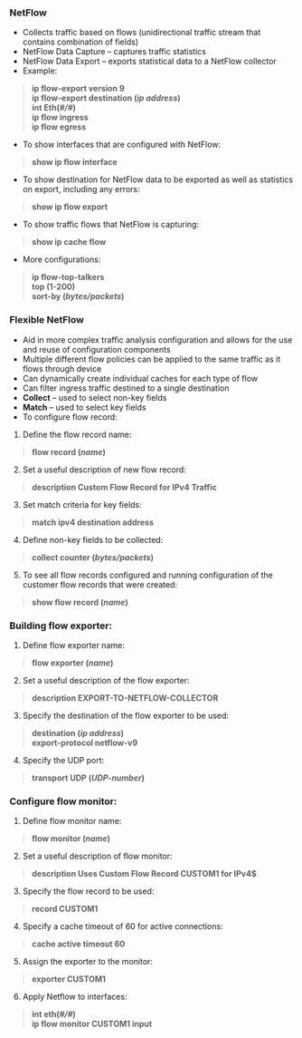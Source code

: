 ### NetFlow  
* Collects traffic based on flows (unidirectional traffic stream that contains combination of fields)  
* NetFlow Data Capture – captures traffic statistics  
* NetFlow Data Export – exports statistical data to a NetFlow collector  
* Example:  
> **ip flow-export version 9**  
> **ip flow-export destination (*ip address*)**  
> **int Eth(*#/#*)**  
> **ip flow ingress**  
> **ip flow egress**  
* To show interfaces that are configured with NetFlow:  
> **show ip flow interface**   
* To show destination for NetFlow data to be exported as well as statistics on export, including any errors:  
> **show ip flow export**  
* To show traffic flows that NetFlow is capturing:  
> **show ip cache flow**  
* More configurations:  
> **ip flow-top-talkers**  
> **top (1-200)**  
> **sort-by (*bytes/packets*)**  

### Flexible NetFlow  
* Aid in more complex traffic analysis configuration and allows for the use and reuse of configuration components  
* Multiple different flow policies can be applied to the same traffic as it flows through device  
* Can dynamically create individual caches for each type of flow  
* Can filter ingress traffic destined to a single destination  
* **Collect** – used to select non-key fields  
* **Match** – used to select key fields  
* To configure flow record:  
1. Define the flow record name:  
> **flow record (*name*)**  
2. Set a useful description of new flow record:  
> **description Custom Flow Record for IPv4 Traffic**  
3. Set match criteria for key fields:  
> **match ipv4 destination address**  
4. Define non-key fields to be collected:  
> **collect counter (*bytes/packets*)**  
5. To see all flow records configured and running configuration of the customer flow records that were created:  
> **show flow record (*name*)**  

### Building flow exporter:  
1. Define flow exporter name:  
> **flow exporter (*name*)**  
2. Set a useful description of the flow exporter:  
> **description EXPORT-TO-NETFLOW-COLLECTOR**  
3. Specify the destination of the flow exporter to be used:  
> **destination (*ip address*)**  
> **export-protocol netflow-v9**  
4. Specify the UDP port:  
> **transport UDP (*UDP-number*)**  

### Configure flow monitor:  
1. Define flow monitor name:  
> **flow monitor (*name*)**  
2. Set a useful description of flow monitor:  
> **description Uses Custom Flow Record CUSTOM1 for IPv4$**  
3. Specify the flow record to be used:  
> **record CUSTOM1**  
4. Specify a cache timeout of 60 for active connections:  
> **cache active timeout 60**  
5. Assign the exporter to the monitor:  
> **exporter CUSTOM1**  
6. Apply Netflow to interfaces:  
> **int eth(*#/#*)**  
> **ip flow monitor CUSTOM1 input**  



